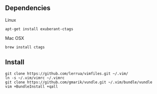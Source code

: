 ## Dependencies


Linux
```
apt-get install exuberant-ctags
```

Mac OSX
```
brew install ctags
```


## Install


```
git clone https://github.com/lerrua/vimfiles.git ~/.vim/
ln -s ~/.vim/vimrc ~/.vimrc
git clone https://github.com/gmarik/vundle.git ~/.vim/bundle/vundle
vim +BundleInstall +qall
```
